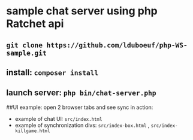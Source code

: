 # sample chat server using php Ratchet api

## `git clone https://github.com/lduboeuf/php-WS-sample.git`

## install: `composer install`

## launch server: `php bin/chat-server.php`

##UI example:
open 2 browser tabs and see sync in action:

- example of chat UI: `src/index.html`
- example of synchronization divs: `src/index-box.html` , `src/index-killgame.html`
